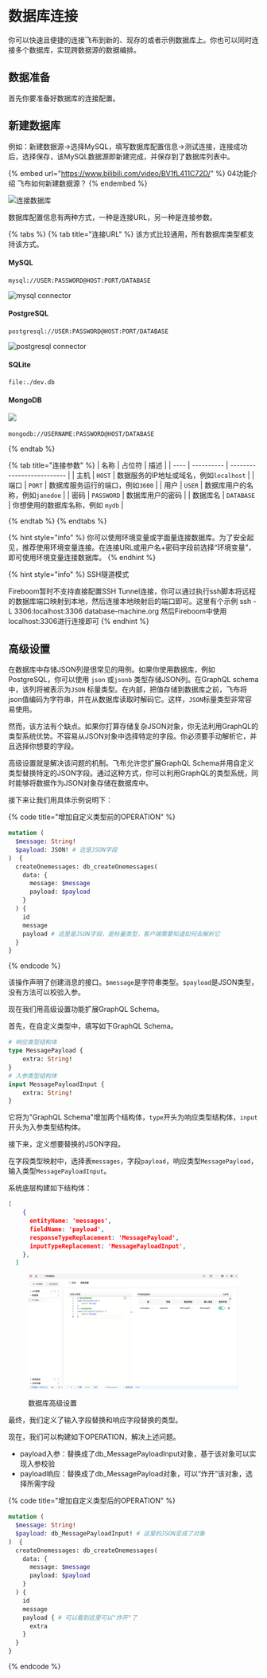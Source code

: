 # 数据库连接

你可以快速且便捷的连接飞布到新的、现存的或者示例数据库上。你也可以同时连接多个数据库，实现跨数据源的数据编排。

## 数据准备

首先你要准备好数据库的连接配置。

## 新建数据库

例如：新建数据源->选择MySQL，填写数据库配置信息->测试连接，连接成功后，选择保存，该MySQL数据源即新建完成，并保存到了数据库列表中。

{% embed url="https://www.bilibili.com/video/BV1fL411C72D/" %}
04功能介绍 飞布如何新建数据源？
{% endembed %}

![连接数据库](https://www.fireboom.io/images/gif/01-02%E8%BF%9E%E6%8E%A5%E6%95%B0%E6%8D%AE%E5%BA%93.gif)

数据库配置信息有两种方式，一种是连接URL，另一种是连接参数。

{% tabs %}
{% tab title="连接URL" %}
该方式比较通用，所有数据库类型都支持该方式。

#### MySQL

```
mysql://USER:PASSWORD@HOST:PORT/DATABASE
```

![mysql connector](https://www.prisma.io/docs/static/a3179ecce1bf20faddeb7f8c02fb2251/4c573/mysql-connection-string.png)

#### PostgreSQL

```
postgresql://USER:PASSWORD@HOST:PORT/DATABASE
```

![postgresql connector](https://www.prisma.io/docs/static/13ad9000b9d57ac66c16fabcad9e08b7/4c573/postgresql-connection-string.png)

#### SQLite

```
file:./dev.db
```

#### MongoDB

![](https://www.prisma.io/docs/static/b5ef4062c4686c772571b3079ba1331c/4c573/mongodb.png)

```
mongodb://USERNAME:PASSWORD@HOST/DATABASE
```
{% endtab %}

{% tab title="连接参数" %}
| 名称   | 占位符        | 描述                         |
| ---- | ---------- | -------------------------- |
| 主机   | `HOST`     | 数据服务的IP地址或域名，例如`localhost` |
| 端口   | `PORT`     | 数据库服务运行的端口，例如`3600`        |
| 用户   | `USER`     | 数据库用户的名称，例如`janedoe`       |
| 密码   | `PASSWORD` | 数据库用户的密码                   |
| 数据库名 | `DATABASE` | 你想使用的数据库名称，例如 `mydb`       |


{% endtab %}
{% endtabs %}

{% hint style="info" %}
你可以使用环境变量或字面量连接数据库。为了安全起见，推荐使用环境变量连接。在连接URL或用户名+密码字段前选择“环境变量”，即可使用环境变量连接数据库。
{% endhint %}

{% hint style="info" %}
SSH隧道模式

Fireboom暂时不支持直接配置SSH Tunnel连接，你可以通过执行ssh脚本将远程的数据库端口映射到本地，然后连接本地映射后的端口即可。这里有个示例 ssh -L 3306:localhost:3306 database-machine.org 然后Fireboom中使用localhost:3306进行连接即可
{% endhint %}

## 高级设置

在数据库中存储JSON列是很常见的用例。如果你使用数据库，例如PostgreSQL，你可以使用 `json` 或`jsonb` 类型存储JSON列。在GraphQL schema中，该列将被表示为`JSON` 标量类型。在内部，把值存储到数据库之前，飞布将json值编码为字符串，并在从数据库读取时解码它。这样，`JSON`标量类型非常容易使用。

然而，该方法有个缺点。如果你打算存储复杂JSON对象，你无法利用GraphQL的类型系统优势。不容易从JSON对象中选择特定的字段。你必须要手动解析它，并且选择你想要的字段。

高级设置就是解决该问题的机制。飞布允许您扩展GraphQL Schema并用自定义类型替换特定的JSON字段。通过这种方式，你可以利用GraphQL的类型系统，同时能够将数据作为JSON对象存储在数据库中。

接下来让我们用具体示例说明下：

{% code title="增加自定义类型前的OPERATION" %}
```graphql
mutation (
  $message: String!
  $payload: JSON! # 这是JSON字段
)  {
  createOnemessages: db_createOnemessages(
    data: {
      message: $message
      payload: $payload
    }
  ) {
    id
    message
    payload # 这里是JSON字段，是标量类型，客户端需要知道如何去解析它
  }
}
```
{% endcode %}

该操作声明了创建消息的接口。`$message`是字符串类型。`$payload`是JSON类型，没有方法可以校验入参。

现在我们用高级设置功能扩展GraphQL Schema。

首先，在自定义类型中，填写如下GraphQL Schema。&#x20;

```graphql
# 响应类型结构体
type MessagePayload {
    extra: String!
}
# 入参类型结构体
input MessagePayloadInput {
    extra: String!
}
```

它将为"GraphQL Schema"增加两个结构体，`type`开头为响应类型结构体，`input`开头为入参类型结构体。

接下来，定义想要替换的JSON字段。

在字段类型映射中，选择表`messages`，字段`payload`，响应类型`MessagePayload`，输入类型`MessagePayloadInput`。

系统底层构建如下结构体：

```json
[
    {
      entityName: 'messages',
      fieldName: 'payload',
      responseTypeReplacement: 'MessagePayload',
      inputTypeReplacement: 'MessagePayloadInput',
    },
  ]
```

<figure><img src="../../../../.gitbook/assets/image (3) (2).png" alt=""><figcaption><p>数据库高级设置</p></figcaption></figure>

最终，我们定义了输入字段替换和响应字段替换的类型。



现在，我们可以构建如下OPERATION，解决上述问题。

* payload入参：替换成了db\_MessagePayloadInput对象，基于该对象可以实现入参校验
* payload响应：替换成了db\_MessagePayload对象，可以“炸开”该对象，选择所需字段

{% code title="增加自定义类型后的OPERATION" %}
```graphql
mutation (
  $message: String!
  $payload: db_MessagePayloadInput! # 这里的JSON变成了对象
)  {
  createOnemessages: db_createOnemessages(
    data: {
      message: $message
      payload: $payload
    }
  ) {
    id
    message
    payload { # 可以看到这里可以"炸开"了
      extra
    }
  }
}
```
{% endcode %}





